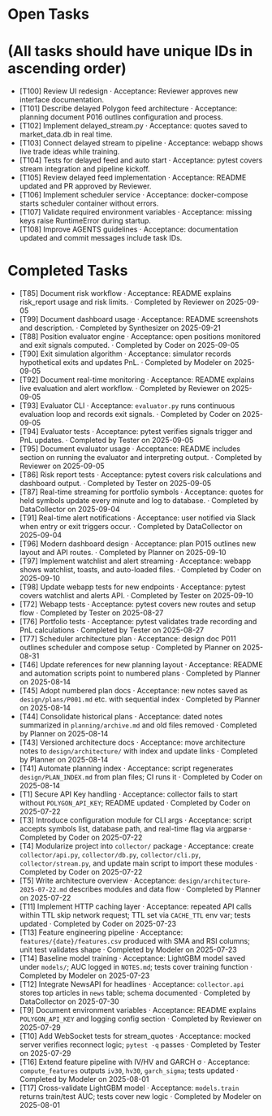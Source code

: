 # Open Tasks
# (All tasks should have unique IDs in ascending order)

- [T100] Review UI redesign · Acceptance: Reviewer approves new interface documentation.
- [T101] Describe delayed Polygon feed architecture · Acceptance: planning document P016 outlines configuration and process.
- [T102] Implement delayed_stream.py · Acceptance: quotes saved to market_data.db in real time.
- [T103] Connect delayed stream to pipeline · Acceptance: webapp shows live trade ideas while training.
- [T104] Tests for delayed feed and auto start · Acceptance: pytest covers stream integration and pipeline kickoff.
- [T105] Review delayed feed implementation · Acceptance: README updated and PR approved by Reviewer.
- [T106] Implement scheduler service · Acceptance: docker-compose starts scheduler container without errors.
- [T107] Validate required environment variables · Acceptance: missing keys raise RuntimeError during startup.
- [T108] Improve AGENTS guidelines · Acceptance: documentation updated and commit messages include task IDs.

# Completed Tasks
- [T85] Document risk workflow · Acceptance: README explains risk_report usage and risk limits. · Completed by Reviewer on 2025-09-05
- [T99] Document dashboard usage · Acceptance: README screenshots and description. · Completed by Synthesizer on 2025-09-21
- [T88] Position evaluator engine · Acceptance: open positions monitored and exit signals computed. · Completed by Coder on 2025-09-05
- [T90] Exit simulation algorithm · Acceptance: simulator records hypothetical exits and updates PnL. · Completed by Modeler on 2025-09-05
- [T92] Document real-time monitoring · Acceptance: README explains live evaluation and alert workflow. · Completed by Reviewer on 2025-09-05
- [T93] Evaluator CLI · Acceptance: `evaluator.py` runs continuous evaluation loop and records exit signals. · Completed by Coder on 2025-09-05
- [T94] Evaluator tests · Acceptance: pytest verifies signals trigger and PnL updates. · Completed by Tester on 2025-09-05
- [T95] Document evaluator usage · Acceptance: README includes section on running the evaluator and interpreting output. · Completed by Reviewer on 2025-09-05
- [T86] Risk report tests · Acceptance: pytest covers risk calculations and dashboard output. · Completed by Tester on 2025-09-05
- [T87] Real-time streaming for portfolio symbols · Acceptance: quotes for held symbols update every minute and log to database. · Completed by DataCollector on 2025-09-04
- [T91] Real-time alert notifications · Acceptance: user notified via Slack when entry or exit triggers occur. · Completed by DataCollector on 2025-09-04
- [T96] Modern dashboard design · Acceptance: plan P015 outlines new layout and API routes. · Completed by Planner on 2025-09-10
- [T97] Implement watchlist and alert streaming · Acceptance: webapp shows watchlist, toasts, and auto-loaded files. · Completed by Coder on 2025-09-10
- [T98] Update webapp tests for new endpoints · Acceptance: pytest covers watchlist and alerts API. · Completed by Tester on 2025-09-10
- [T72] Webapp tests · Acceptance: pytest covers new routes and setup flow · Completed by Tester on 2025-08-27
- [T76] Portfolio tests · Acceptance: pytest validates trade recording and PnL calculations · Completed by Tester on 2025-08-27
- [T77] Scheduler architecture plan · Acceptance: design doc P011 outlines scheduler and compose setup · Completed by Planner on 2025-08-31
- [T46] Update references for new planning layout · Acceptance: README and automation scripts point to numbered plans · Completed by Planner on 2025-08-14
- [T45] Adopt numbered plan docs · Acceptance: new notes saved as `design/plans/P001.md` etc. with sequential index · Completed by Planner on 2025-08-14
- [T44] Consolidate historical plans · Acceptance: dated notes summarized in `planning/archive.md` and old files removed · Completed by Planner on 2025-08-14
- [T43] Versioned architecture docs · Acceptance: move architecture notes to `design/architecture/` with index and update links · Completed by Planner on 2025-08-14
- [T41] Automate planning index · Acceptance: script regenerates `design/PLAN_INDEX.md` from plan files; CI runs it · Completed by Coder on 2025-08-14
- [T1] Secure API Key handling · Acceptance: collector fails to start without `POLYGON_API_KEY`; README updated · Completed by Coder on 2025-07-22
- [T3] Introduce configuration module for CLI args · Acceptance: script accepts symbols list, database path, and real-time flag via argparse · Completed by Coder on 2025-07-22
- [T4] Modularize project into `collector/` package · Acceptance: create `collector/api.py`, `collector/db.py`, `collector/cli.py`, `collector/stream.py`, and update main script to import these modules · Completed by Coder on 2025-07-22
- [T5] Write architecture overview · Acceptance: `design/architecture-2025-07-22.md` describes modules and data flow · Completed by Planner on 2025-07-22
- [T11] Implement HTTP caching layer · Acceptance: repeated API calls within TTL skip network request; TTL set via `CACHE_TTL` env var; tests updated · Completed by Coder on 2025-07-23
- [T13] Feature engineering pipeline · Acceptance: `features/{date}/features.csv` produced with SMA and RSI columns; unit test validates shape · Completed by Modeler on 2025-07-23
- [T14] Baseline model training · Acceptance: LightGBM model saved under `models/`; AUC logged in `NOTES.md`; tests cover training function · Completed by Modeler on 2025-07-23
- [T12] Integrate NewsAPI for headlines · Acceptance: `collector.api` stores top articles in `news` table; schema documented · Completed by DataCollector on 2025-07-30
- [T9] Document environment variables · Acceptance: README explains `POLYGON_API_KEY` and logging config section · Completed by Reviewer on 2025-07-29
- [T10] Add WebSocket tests for stream_quotes · Acceptance: mocked server verifies reconnect logic; `pytest -q` passes · Completed by Tester on 2025-07-29
- [T16] Extend feature pipeline with IV/HV and GARCH σ · Acceptance: `compute_features` outputs `iv30`, `hv30`, `garch_sigma`; tests updated · Completed by Modeler on 2025-08-01
- [T17] Cross-validate LightGBM model · Acceptance: `models.train` returns train/test AUC; tests cover new logic · Completed by Modeler on 2025-08-01
